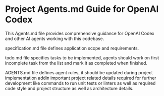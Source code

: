# Project Agents.md Guide for OpenAI Codex

This Agents.md file provides comprehensive guidance for OpenAI Codex and other AI agents working with this codebase.

specification.md file defines application scope and requirements.

todo.md file specifies tasks to be implemented, agents should work on first incomplete task from the list and mark it as completed when finished.

AGENTS.md file defines agent rules, it should be updated during project implementation addin important project related details required for further development like commands to run unit tests or linters as well as required code style and project structure as well as architecture details.

